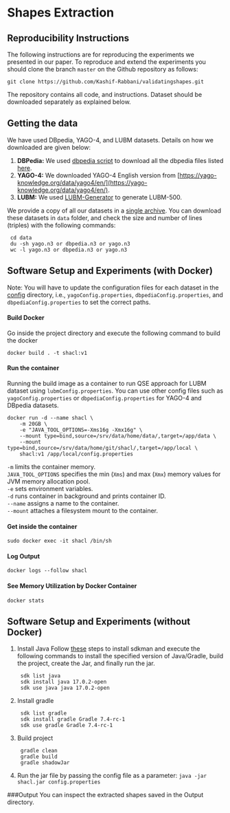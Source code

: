 # Shapes Extraction


## Reproducibility Instructions

The following instructions are for reproducing the experiments we presented in our paper. To reproduce and extend the experiments you should clone the branch `master` on the Github repository as follows:

```
git clone https://github.com/Kashif-Rabbani/validatingshapes.git
```
The repository contains all code, and instructions. Dataset should be downloaded separately as explained below.




## Getting the data
We have used DBpedia, YAGO-4, and LUBM datasets. Details on how we downloaded are given below:

1. **DBPedia:** We used  [dbpedia script](https://github.com/Kashif-Rabbani/shacl/blob/main/scripts/dbpedia/download-dbpedia.sh) to download all the dbpedia files listed [here](https://github.com/Kashif-Rabbani/shacl/blob/main/scripts/dbpedia/dbpedia-files.txt).
2. **YAGO-4:** We downloaded YAGO-4 English version from [https://yago-knowledge.org/data/yago4/en/](https://yago-knowledge.org/data/yago4/en/).
3. **LUBM:** We used [LUBM-Generator](https://github.com/rvesse/lubm-uba) to generate LUBM-500.


We provide a copy of all our datasets in a [single archive](http://130.226.98.152/www_datasets/). You can download these datasets in `data` folder, and check the size and number of lines (triples) with the following commands:

```
 cd data 
 du -sh yago.n3 or dbpedia.n3 or yago.n3
 wc -l yago.n3 or dbpedia.n3 or yago.n3
```
## Software Setup and Experiments (with Docker)

Note: You will have to update the configuration files for each dataset in the [config](https://github.com/Kashif-Rabbani/shacl/tree/main/config) directory, i.e., `yagoConfig.properties`, `dbpediaConfig.properties`, and `dbpediaConfig.properties` to set the correct paths.

#### Build Docker 

Go inside the project directory and execute the following command to build the docker

```
docker build . -t shacl:v1
```

#### Run the container
Running the build image as a container to run QSE approach for LUBM dataset using `lubmConfig.properties`. 
You can use other config files such as `yagoConfig.properties` or `dbpediaConfig.properties` for YAGO-4 and DBpedia datasets.
```
docker run -d --name shacl \
    -m 20GB \
    -e "JAVA_TOOL_OPTIONS=-Xms16g -Xmx16g" \
    --mount type=bind,source=/srv/data/home/data/,target=/app/data \ 
    --mount type=bind,source=/srv/data/home/git/shacl/,target=/app/local \ 
    shacl:v1 /app/local/config.properties
```

`-m` limits the container memory.  <br /> 
`JAVA_TOOL_OPTIONS` specifies the min (`Xms`) and max (`Xmx`) memory values for JVM memory allocation pool. <br />
`-e` sets environment variables. <br />
`-d` runs container in background and prints container ID. <br />
`--name`  assigns a name to the container. <br />
`--mount` attaches a filesystem mount to the container. <br />

#### Get inside the container
```
sudo docker exec -it shacl /bin/sh
```

#### Log Output
```
docker logs --follow shacl
```

#### See Memory Utilization by Docker Container
```
docker stats
```



## Software Setup and Experiments (without Docker)

1. Install Java
   Follow [these](https://sdkman.io/install) steps to install sdkman and execute the following commands to install the specified version of Java/Gradle, build the project, create the Jar, and finally run the jar.

        sdk list java
        sdk install java 17.0.2-open 
        sdk use java java 17.0.2-open 
        
        

2. Install gradle

        sdk list gradle
        sdk install gradle Gradle 7.4-rc-1
        sdk use gradle Gradle 7.4-rc-1


3. Build project

        gradle clean
        gradle build
        gradle shadowJar
4. Run the jar file by passing the config file as a parameter: `java -jar shacl.jar config.properties`


###Output
You can inspect the extracted shapes saved in the Output directory. 